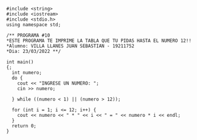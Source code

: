     #include <string>
    #include <iostream>
    #include <stdio.h>
    using namespace std;
    
    /** PROGRAMA #10  
    *ESTE PROGRAMA TE IMPRIME LA TABLA QUE TU PIDAS HASTA EL NUMERO 12!!
    *Alumno: VILLA LLANES JUAN SEBASTIAN - 19211752
    *Dia: 23/03/2022 **/

    int main()
    {;
      int numero;
      do {
        cout << "INGRESE UN NUMERO: ";
        cin >> numero;

      } while ((numero < 1) || (numero > 12));

      for (int i = 1; i <= 12; i++) {
        cout << numero << " * " << i << " = " << numero * i << endl;
      }
      return 0;
    }
